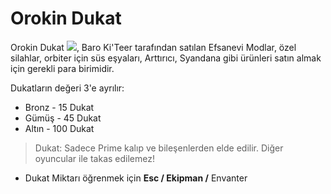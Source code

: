 # Orokin Dukat

Orokin Dukat ![](https://vignette.wikia.nocookie.net/warframe/images/9/97/PrimeBucks.png/revision/latest/scale-to-width-down/26?cb=20150123200455), Baro Ki'Teer tarafından satılan Efsanevi Modlar, özel silahlar, orbiter için süs eşyaları, Arttırıcı, Syandana gibi ürünleri satın almak için gerekli para birimidir.

Dukatların değeri 3'e ayrılır:

* Bronz - 15 Dukat
* Gümüş - 45 Dukat
* Altın - 100 Dukat

> Dukat: Sadece Prime kalıp ve bileşenlerden elde edilir. Diğer oyuncular ile takas edilemez!

* Dukat Miktarı öğrenmek için **Esc / Ekipman /** Envanter

